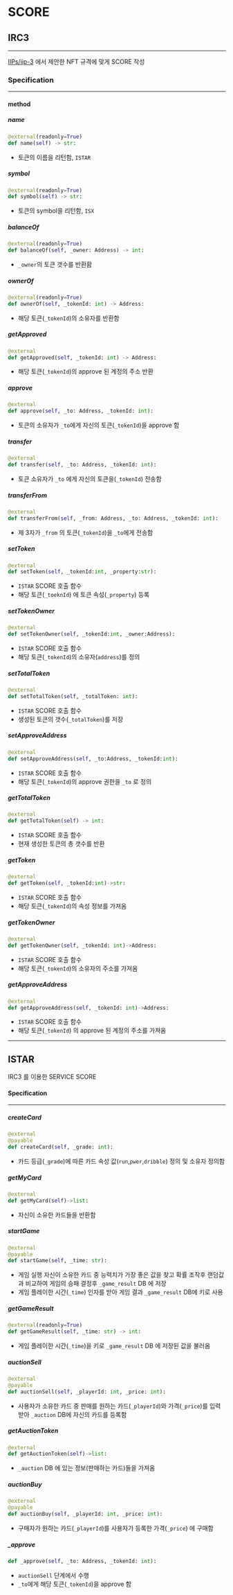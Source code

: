 # SCORE 

## IRC3 
___
[IIPs/iip-3](https://github.com/icon-project/IIPs/blob/master/IIPS/iip-3.md) 에서 제안한 NFT 규격에 맞게 SCORE 작성

### Specification
___
#### method

##### name
```python
@external(readonly=True)
def name(self) -> str:
```
- 토큰의 이름을 리턴함, `ISTAR`
 
##### symbol
```python
@external(readonly=True)
def symbol(self) -> str:
```
 - 토큰의 symbol을 리턴함, `ISX`

##### balanceOf
```python
@external(readonly=True)
def balanceOf(self, _owner: Address) -> int:
```
 - `_owner`의 토큰 갯수를 반환홤

##### ownerOf
```python 
@external(readonly=True)
def ownerOf(self, _tokenId: int) -> Address:
```
 - 해당 토큰(`_tokenId`)의 소유자를 반환함

##### getApproved
```python
@external
def getApproved(self, _tokenId: int) -> Address:
```
 - 해당 토큰(`_tokenId`)의 approve 된 계정의 주소 반환

##### approve
```python 
@external
def approve(self, _to: Address, _tokenId: int):
```
 - 토큰의 소유자가 `_to`에게 자신의 토큰(`_tokenId`)을 approve 함

##### transfer
```python
@external
def transfer(self, _to: Address, _tokenId: int):
```
- 토큰 소유자가 `_to` 에게 자신의 토큰을(`_tokenId`) 전송함

##### transferFrom
```python
@external
def transferFrom(self, _from: Address, _to: Address, _tokenId: int):
```
- 제 3자가 `_from` 의 토큰(`_tokenId`)을 `_to`에게 전송함

##### setToken
```python
@external
def setToken(self, _tokenId:int, _property:str):
```
- `ISTAR` SCORE 호출 함수
- 해당 토큰(`_toeknId`) 에 토큰 속성(`_property`) 등록


##### setTokenOwner
```python
@external
def setTokenOwner(self, _tokenId:int, _owner:Address):
```
 - `ISTAR` SCORE 호출 함수
 - 해당 토큰(`_tokenId`)의 소유자(`address`)를 정의

##### setTotalToken
```python
@external
def setTotalToken(self, _totalToken: int):
```
- `ISTAR` SCORE 호출 함수
- 생성된 토큰의 갯수(`_totalToken`)를 저장


##### setApproveAddress
```python
@external
def setApproveAddress(self, _to:Address, _tokenId:int):
```
- `ISTAR` SCORE 호출 함수
- 해당 토큰(`_tokenId`)의 approve 권한을 `_to` 로 정의


##### getTotalToken

```python
@external
def getTotalToken(self) -> int:
```
- `ISTAR` SCORE 호출 함수
- 현재 생성한 토큰의 총 갯수를 반환

##### getToken

```python
@external
def getToken(self, _tokenId:int)->str:
```
- `ISTAR` SCORE 호출 함수
- 해당 토큰(`_tokenId`)의 속성 정보를 가져옴

##### getTokenOwner

```python
@external
def getTokenOwner(self, _tokenId: int)->Address:
```
- `ISTAR` SCORE 호출 함수
- 해당 토큰(`_tokenId`)의 소유자의 주소를 가져옴

##### getApproveAddress

```python
@external
def getApproveAddress(self, _tokenId: int)->Address:
```
- `ISTAR` SCORE 호출 함수
- 해당 토큰(`_tokenId`) 의 approve 된 계정의 주소를 가져옴


___

## ISTAR
IRC3 를 이용한 SERVICE SCORE

#### Specification
----
##### createCard
```python
@external
@payable
def createCard(self, _grade: int):
```
- 카드 등급(`_grade`)에 따른 카드 속성 값(`run`,`pwer`,`dribble`) 정의 및 소유자 정의함

##### getMyCard
```python
@external
def getMyCard(self)->list:
```
- 자신이 소유한 카드들을 반환함

##### startGame
```python
@external
@payable
def startGame(self, _time: str):
```
- 게임 실행
 자신이 소유한 카드 중 능력치가 가장 좋은 값을 찾고 확률 조작후 랜덤값과 비교하여 게임의 승패 결정후 `_game_result` DB 에 저장
- 게임 플레이한 시간(`_time`) 인자를 받아 게임 결과 `_game_result` DB에 키로 사용

##### getGameResult
```python
@external(readonly=True)
def getGameResult(self, _time: str) -> int:
```
- 게임 플레이한 시간(`_time`)을 키로 `_game_result` DB 에 저장된 값을 불러옴

##### auctionSell
```python
@external
@payable
def auctionSell(self, _playerId: int, _price: int):
```
-  사용자가 소유한 카드 중 판매를 원하는 카드(`_playerId`)와 가격(`_price`)를 입력받아 `_auction` DB에 자신의 카드를 등록함

##### getAuctionToken
```python
@external
def getAuctionToken(self)->list:
```
- `_auction` DB 에 있는 정보(판매하는 카드)들을 가져옴

##### auctionBuy
```python
@external
@payable
def auctionBuy(self, _playerId: int, _price: int):
```
- 구매자가 원하는 카드(`_playerId`)를 사용자가 등록한 가격(`_price`) 에 구매함

##### _approve
```python
def _approve(self, _to: Address, _tokenId: int):
```
- `auctionSell` 단계에서 수행
- `_to`에게 해당 토큰(`_tokenId`)을 approve 함


